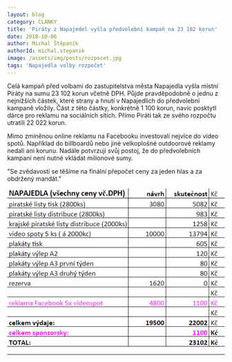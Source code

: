 ```yaml
---
layout: blog
category: CLANKY
title: 'Piráty z Napajedel vyšla předvolební kampaň na 23 102 korun'
date: 2018-10-06
author: Michal Štěpaník 
authorId: michal.stepanik
image: /assets/img/posts/rozpocet.jpg
tags: 'Napajedla volby rozpočet'
---
```

Celá kampaň před volbami do zastupitelstva města Napajedla vyšla místní Piráty na sumu 23 102 korun včetně DPH. Půjde pravděpodobně o jednu z nejnižších částek, které strany a hnutí v Napajedlích do předvolební kampaně vložily. Část z této částky, konkrétně 1 100 korun, navíc posktytl dárce pro reklamu na sociálních sítích. Přímo Piráti tak ze svého rozpočtu utratili 22 022 korun.

Mimo zmíněnou online reklamu na Facebooku investovali nejvíce do video spotů. Například do billboardů nebo jiné velkoplošné outdoorové reklamy nedali ani korunu. Nadále potvrzují svůj postoj, že do předvolebních kampaní není nutné vkládat milionové sumy.

"Se zvědavostí se těšíme na finální přepočet ceny za jeden hlas a za obdržený mandát."

![rozpocet2018](https://raw.githubusercontent.com/pirati-web/napajedla.pirati.cz/master/assets/img/miscellaneous/rozpocet.png "Rozpočet kampaně 2018 - Piráti UH")

- - -
